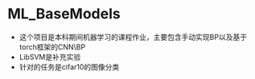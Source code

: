 # ML_BaseModels
- 这个项目是本科期间机器学习的课程作业，主要包含手动实现BP以及基于torch框架的CNN\BP
- LibSVM是补充实验
- 针对的任务是cifar10的图像分类
